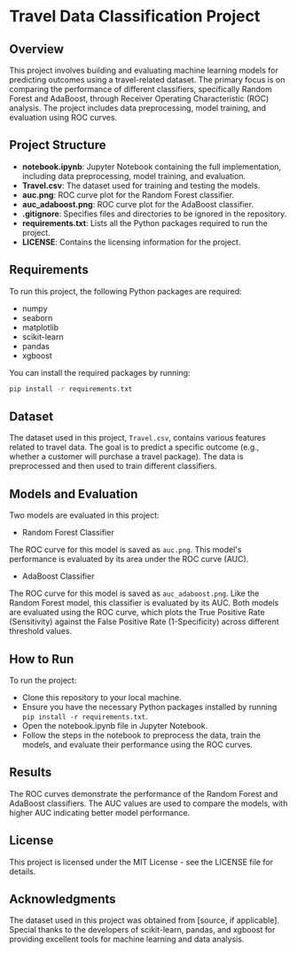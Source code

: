 # Travel Data Classification Project

## Overview

This project involves building and evaluating machine learning models for predicting outcomes using a travel-related dataset. The primary focus is on comparing the performance of different classifiers, specifically Random Forest and AdaBoost, through Receiver Operating Characteristic (ROC) analysis. The project includes data preprocessing, model training, and evaluation using ROC curves.

## Project Structure

- **notebook.ipynb**: Jupyter Notebook containing the full implementation, including data preprocessing, model training, and evaluation.
- **Travel.csv**: The dataset used for training and testing the models.
- **auc.png**: ROC curve plot for the Random Forest classifier.
- **auc_adaboost.png**: ROC curve plot for the AdaBoost classifier.
- **.gitignore**: Specifies files and directories to be ignored in the repository.
- **requirements.txt**: Lists all the Python packages required to run the project.
- **LICENSE**: Contains the licensing information for the project.

## Requirements

To run this project, the following Python packages are required:

- numpy
- seaborn
- matplotlib
- scikit-learn
- pandas
- xgboost

You can install the required packages by running:

```bash
pip install -r requirements.txt
```
## Dataset

The dataset used in this project, `Travel.csv`, contains various features related to travel data. The goal is to predict a specific outcome (e.g., whether a customer will purchase a travel package). The data is preprocessed and then used to train different classifiers.

## Models and Evaluation
Two models are evaluated in this project:

- Random Forest Classifier

The ROC curve for this model is saved as `auc.png`.
This model's performance is evaluated by its area under the ROC curve (AUC).

- AdaBoost Classifier

The ROC curve for this model is saved as `auc_adaboost.png`.
Like the Random Forest model, this classifier is evaluated by its AUC.
Both models are evaluated using the ROC curve, which plots the True Positive Rate (Sensitivity) against the False Positive Rate (1-Specificity) across different threshold values.

## How to Run
To run the project:

- Clone this repository to your local machine.
- Ensure you have the necessary Python packages installed by running `pip install -r requirements.txt`.
- Open the notebook.ipynb file in Jupyter Notebook.
- Follow the steps in the notebook to preprocess the data, train the models, and evaluate their performance using the ROC curves.

## Results
The ROC curves demonstrate the performance of the Random Forest and AdaBoost classifiers. The AUC values are used to compare the models, with higher AUC indicating better model performance.

## License
This project is licensed under the MIT License - see the LICENSE file for details.

## Acknowledgments
The dataset used in this project was obtained from [source, if applicable].
Special thanks to the developers of scikit-learn, pandas, and xgboost for providing excellent tools for machine learning and data analysis.
